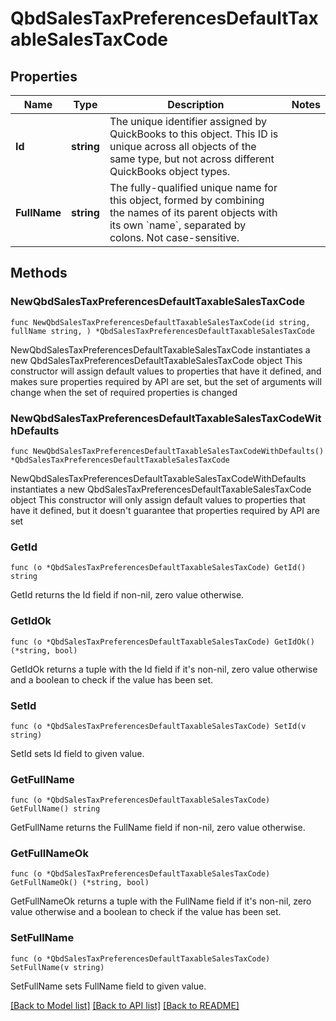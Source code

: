 # QbdSalesTaxPreferencesDefaultTaxableSalesTaxCode

## Properties

Name | Type | Description | Notes
------------ | ------------- | ------------- | -------------
**Id** | **string** | The unique identifier assigned by QuickBooks to this object. This ID is unique across all objects of the same type, but not across different QuickBooks object types. | 
**FullName** | **string** | The fully-qualified unique name for this object, formed by combining the names of its parent objects with its own &#x60;name&#x60;, separated by colons. Not case-sensitive. | 

## Methods

### NewQbdSalesTaxPreferencesDefaultTaxableSalesTaxCode

`func NewQbdSalesTaxPreferencesDefaultTaxableSalesTaxCode(id string, fullName string, ) *QbdSalesTaxPreferencesDefaultTaxableSalesTaxCode`

NewQbdSalesTaxPreferencesDefaultTaxableSalesTaxCode instantiates a new QbdSalesTaxPreferencesDefaultTaxableSalesTaxCode object
This constructor will assign default values to properties that have it defined,
and makes sure properties required by API are set, but the set of arguments
will change when the set of required properties is changed

### NewQbdSalesTaxPreferencesDefaultTaxableSalesTaxCodeWithDefaults

`func NewQbdSalesTaxPreferencesDefaultTaxableSalesTaxCodeWithDefaults() *QbdSalesTaxPreferencesDefaultTaxableSalesTaxCode`

NewQbdSalesTaxPreferencesDefaultTaxableSalesTaxCodeWithDefaults instantiates a new QbdSalesTaxPreferencesDefaultTaxableSalesTaxCode object
This constructor will only assign default values to properties that have it defined,
but it doesn't guarantee that properties required by API are set

### GetId

`func (o *QbdSalesTaxPreferencesDefaultTaxableSalesTaxCode) GetId() string`

GetId returns the Id field if non-nil, zero value otherwise.

### GetIdOk

`func (o *QbdSalesTaxPreferencesDefaultTaxableSalesTaxCode) GetIdOk() (*string, bool)`

GetIdOk returns a tuple with the Id field if it's non-nil, zero value otherwise
and a boolean to check if the value has been set.

### SetId

`func (o *QbdSalesTaxPreferencesDefaultTaxableSalesTaxCode) SetId(v string)`

SetId sets Id field to given value.


### GetFullName

`func (o *QbdSalesTaxPreferencesDefaultTaxableSalesTaxCode) GetFullName() string`

GetFullName returns the FullName field if non-nil, zero value otherwise.

### GetFullNameOk

`func (o *QbdSalesTaxPreferencesDefaultTaxableSalesTaxCode) GetFullNameOk() (*string, bool)`

GetFullNameOk returns a tuple with the FullName field if it's non-nil, zero value otherwise
and a boolean to check if the value has been set.

### SetFullName

`func (o *QbdSalesTaxPreferencesDefaultTaxableSalesTaxCode) SetFullName(v string)`

SetFullName sets FullName field to given value.



[[Back to Model list]](../README.md#documentation-for-models) [[Back to API list]](../README.md#documentation-for-api-endpoints) [[Back to README]](../README.md)


